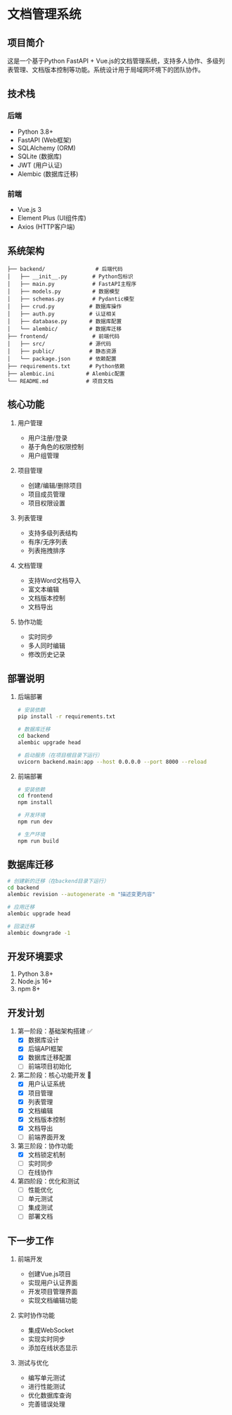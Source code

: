 # 文档管理系统

## 项目简介
这是一个基于Python FastAPI + Vue.js的文档管理系统，支持多人协作、多级列表管理、文档版本控制等功能。系统设计用于局域网环境下的团队协作。

## 技术栈
### 后端
- Python 3.8+
- FastAPI (Web框架)
- SQLAlchemy (ORM)
- SQLite (数据库)
- JWT (用户认证)
- Alembic (数据库迁移)

### 前端
- Vue.js 3
- Element Plus (UI组件库)
- Axios (HTTP客户端)

## 系统架构
```
├── backend/                # 后端代码
│   ├── __init__.py        # Python包标识
│   ├── main.py            # FastAPI主程序
│   ├── models.py          # 数据模型
│   ├── schemas.py         # Pydantic模型
│   ├── crud.py           # 数据库操作
│   ├── auth.py           # 认证相关
│   ├── database.py       # 数据库配置
│   └── alembic/          # 数据库迁移
├── frontend/              # 前端代码
│   ├── src/              # 源代码
│   ├── public/           # 静态资源
│   └── package.json      # 依赖配置
├── requirements.txt      # Python依赖
├── alembic.ini          # Alembic配置
└── README.md            # 项目文档
```

## 核心功能
1. 用户管理
   - 用户注册/登录
   - 基于角色的权限控制
   - 用户组管理

2. 项目管理
   - 创建/编辑/删除项目
   - 项目成员管理
   - 项目权限设置

3. 列表管理
   - 支持多级列表结构
   - 有序/无序列表
   - 列表拖拽排序

4. 文档管理
   - 支持Word文档导入
   - 富文本编辑
   - 文档版本控制
   - 文档导出

5. 协作功能
   - 实时同步
   - 多人同时编辑
   - 修改历史记录

## 部署说明
1. 后端部署
   ```bash
   # 安装依赖
   pip install -r requirements.txt

   # 数据库迁移
   cd backend
   alembic upgrade head

   # 启动服务（在项目根目录下运行）
   uvicorn backend.main:app --host 0.0.0.0 --port 8000 --reload
   ```

2. 前端部署
   ```bash
   # 安装依赖
   cd frontend
   npm install

   # 开发环境
   npm run dev

   # 生产环境
   npm run build
   ```

## 数据库迁移
```bash
# 创建新的迁移（在backend目录下运行）
cd backend
alembic revision --autogenerate -m "描述变更内容"

# 应用迁移
alembic upgrade head

# 回滚迁移
alembic downgrade -1
```

## 开发环境要求
1. Python 3.8+
2. Node.js 16+
3. npm 8+

## 开发计划
1. 第一阶段：基础架构搭建 ✅
   - [x] 数据库设计
   - [x] 后端API框架
   - [x] 数据库迁移配置
   - [ ] 前端项目初始化

2. 第二阶段：核心功能开发 🔄
   - [x] 用户认证系统
   - [x] 项目管理
   - [x] 列表管理
   - [x] 文档编辑
   - [x] 文档版本控制
   - [x] 文档导出
   - [ ] 前端界面开发

3. 第三阶段：协作功能
   - [x] 文档锁定机制
   - [ ] 实时同步
   - [ ] 在线协作

4. 第四阶段：优化和测试
   - [ ] 性能优化
   - [ ] 单元测试
   - [ ] 集成测试
   - [ ] 部署文档

## 下一步工作
1. 前端开发
   - 创建Vue.js项目
   - 实现用户认证界面
   - 开发项目管理界面
   - 实现文档编辑功能

2. 实时协作功能
   - 集成WebSocket
   - 实现实时同步
   - 添加在线状态显示

3. 测试与优化
   - 编写单元测试
   - 进行性能测试
   - 优化数据库查询
   - 完善错误处理 